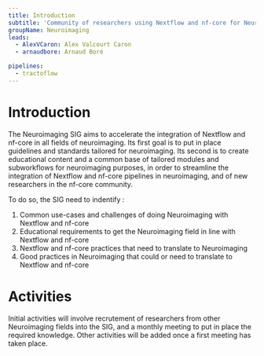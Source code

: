 ```yaml
---
title: Introduction
subtitle: 'Community of researchers using Nextflow and nf-core for Neuroimaging'
groupName: Neuroimaging
leads:
  - AlexVCaron: Alex Valcourt Caron
  - arnaudbore: Arnaud Boré

pipelines:
  - tractoflow
---
```


# Introduction

The Neuroimaging SIG aims to accelerate the integration of Nextflow and nf-core in all fields of neuroimaging. Its first goal is to put in place guidelines and standards tailored for neuroimaging. Its second is to create educational content and a common base of tailored modules and subworkflows for neuroimaging purposes, in order to streamline the integration of Nextflow and nf-core pipelines in neuroimaging, and of new researchers in the nf-core community.

To do so, the SIG need to indentify :

1. Common use-cases and challenges of doing Neuroimaging with Nextflow and nf-core
2. Educational requirements to get the Neuroimaging field in line with Nextflow and nf-core
3. Nextflow and nf-core practices that need to translate to Neuroimaging
4. Good practices in Neuroimaging that could or need to translate to Nextflow and nf-core

# Activities

Initial activities will involve recrutement of researchers from other Neuroimaging fields into the SIG, and a monthly meeting to put in place the required knowledge. Other activities will be added once a first meeting has taken place.
